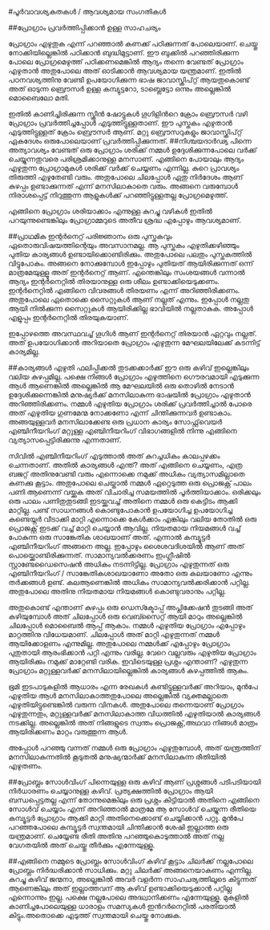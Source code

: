 ﻿#പൂർവാവശ്യകതകൾ / ആവശ്യമായ സംഗതികള്‍

##പ്രോഗ്രാം പ്രവര്‍ത്തിപ്പിക്കാന്‍ ഉള്ള സാഹചര്യം

പ്രോഗ്രാം എഴുതുക എന്ന് പറഞ്ഞാല്‍ കണക്ക് പഠിക്കുന്നത് പോലെയാണ്. ചെയ്തു നോക്കിയില്ലെങ്കില്‍ പഠിക്കാന്‍ ബുദ്ധിമുട്ടാണ്. ഈ ബുക്കില്‍ പറഞ്ഞിരിക്കുന്ന പോലെ പ്രോഗ്രമെഴുത്ത് പഠിക്കണമെങ്കില്‍ ആദ്യം തന്നെ വേണ്ടത് പ്രോഗ്രാം എഴുതാന്‍ അതുപോലെ അത് ഓടിക്കാന്‍ ആവശ്യമായ യന്ത്രമാണ്. ഇതില്‍ പഠനവശ്യത്തിനു വേണ്ടി ഉപയോഗിക്കുന്ന ഭാഷ ജാവാസ്ക്രിപ്റ്റ് ആയതുകൊണ്ട്  അത് ഓടുന്ന ബ്രൌസര്‍ ഉള്ള കമ്പ്യുട്ടറോ, ടാബ്ലെട്ടോ ഒന്നും അല്ലെങ്കില്‍ മൊബൈലോ മതി.

ഇതില്‍ കാണിച്ചിരിക്കുന്ന സ്ക്രീന്‍ ഷോട്ടുകള്‍ ഗൂഗിളിന്‍റെ ക്രോം ബ്രൌസര്‍ വഴി പ്രോഗ്രാം പ്രവര്‍ത്തിച്ചപ്പോള്‍ എടുത്തിട്ടുള്ളതാണ്. ഈ പുസ്തകം എഴുതാന്‍ എടുത്തിട്ടുള്ളത്  ക്രോം ബ്രൌസര്‍ ആണ്. മറ്റു ബ്രൌസറുകളും ജാവാസ്ക്രിപ്റ്റ് ഏകദേശം ഒരുപോലെയാണ് പ്രവര്‍ത്തിപ്പിക്കുന്നത്. 
##നിശ്ചയദാര്‍ഢ്യ
പിന്നെ അത്യാവശ്യം വേണ്ടത് ഒരു പ്രോഗ്രാം ശരിക്ക് നമ്മള്‍ ഉദ്ദേശിക്കുന്നപോലെ വര്‍ക്ക്‌ ചെയ്യുന്നതുവരെ പരിശ്രമിക്കാനുള്ള മനസാണ്. എങ്ങിനെ പോയാലും ആദ്യം എഴുതുന്ന പ്രോഗ്രാമുകള്‍ ശരിക്ക് വര്‍ക്ക്‌ ചെയ്യണം എന്നില്ല. കുറെ പ്രാവശ്യം തിരുത്തി എഴുതേണ്ടി വരും. അതുപോലെ ചിലപ്പോള്‍ ഏതു നിര്‍ദേശം ആണ് കുഴപ്പം ഉണ്ടാക്കുന്നത് എന്ന് മനസിലാകാതെ വരും. അങ്ങനെ വരുമ്പോള്‍ നിരാശപ്പെട്ട് നിറുത്തുന്ന ആളുകള്‍ക്ക് പറഞ്ഞിട്ടുള്ളതല്ല പ്രോഗ്രമെഴുത്ത്. 

എങ്ങിനെ പ്രോഗ്രാം ശരിയാക്കാം എന്നുള്ള കുറച്ചു വഴികള്‍ ഇതില്‍ പറയുന്നുണ്ടെങ്കിലും പ്രോഗ്രാമ്മറുടെ അതീവ ശ്രദ്ധ എപ്പോഴും ആവശ്യമാണ്.

##പ്രാഥമിക ഇന്റര്‍നെറ്റ്‌ പരിജ്ഞാനം
ഒരു പുസ്തകവും ഏതൊരുവിഷയത്തിന്റെയും അവസാനമല്ല. ആ പുസ്തകം എഴുതിക്കഴിഞ്ഞും പുതിയ കാര്യങ്ങള്‍ ഉണ്ടായിക്കൊണ്ടിരിക്കും. അതുപോലെ പലതും പുസ്തകത്തില്‍ വിട്ടുപോകം. അങ്ങനെ നോക്കുമ്പോള്‍ ഇപ്പോഴും പുതിയത് ആയിരിക്കുന്നത് ഒന്ന് മാത്രമേയുള്ളൂ അത് ഇന്റര്‍നെറ്റ്‌ ആണ്. എന്തെങ്കിലും സംശയങ്ങള്‍ വന്നാല്‍ ആദ്യം ഇന്റര്‍നെറ്റില്‍ തിരയാനുള്ള ഒരു ശീലം ഉണ്ടാക്കിയെടുക്കണം. ഇന്റര്‍നെറ്റില്‍ എങ്ങിനെ വിവരങ്ങള്‍ തിരയണം എന്ന് അറിഞ്ഞിരിക്കണം. അതുപോലെ ഏതൊക്കെ സൈറ്റുകള്‍ ആണ് നല്ലത് എന്നും. ഇപ്പോള്‍ നല്ലതു ആയി നില്‍ക്കുന്ന സൈറ്റുകള്‍ ആയിരിക്കില്ല ഭാവിയില്‍ നല്ലതാകുക. അപ്പോള്‍ എളുപ്പം ഇന്റര്‍നെറ്റില്‍ തിരയുകയാണ്.

ഇപ്പോഴത്തെ അവസ്ഥവച്ച് ഗൂഗിള്‍ ആണ് ഇന്റര്‍നെറ്റ്‌ തിരയാന്‍ ഏറ്റവും നല്ലത്. അത് ഉപയോഗിക്കാന്‍ അറിയാതെ പ്രോഗ്രാം എഴുതുന്ന മേഘലയിലേക്ക് കടന്നിട്ട് കാര്യമില്ല.

##കാര്യങ്ങള്‍ എഴുതി ഫലിപ്പിക്കല്‍
തുടക്കക്കാര്‍ക്ക് ഈ ഒരു കഴിവ് ഇല്ലെങ്കിലും വലിയ കുഴപ്പമില്ല. പക്ഷെ നിങ്ങള്‍ പ്രോഗ്രാം എഴുത്തിനെ ഗൌരവമായി എടുക്കുന്ന ആള്‍ ആണെങ്കില്‍ അല്ലെങ്കില്‍ ആ മേഘലയില്‍ ഒരു തൊഴില്‍ നേടാന്‍ ഉദ്ദേശിക്കുന്നെങ്കില്‍ മനുഷ്യര്‍ക്ക് മനസിലാകുന്ന ഭാഷയില്‍ പ്രോഗ്രാം എഴുതാന്‍ അറിഞ്ഞിരിക്കണം. നമ്മള്‍ എഴുതിയ പ്രോഗ്രാം ശരിക്ക് പ്രവര്‍ത്തിച്ചാല്‍ പോരെ അത് എഴുതിയ ഗുണമേന്മ നോക്കണോ എന്ന് ചിന്തിക്കുന്നവര്‍ ഉണ്ടാകാം. അങ്ങയുള്ളവര്‍ മനസിലാക്കേണ്ട ഒരു പ്രധാന കാര്യം സോഫ്റ്റ്‌വെയര്‍ എഞ്ചിനീയറിംഗ് മറ്റുള്ള എഞ്ചിനീയറിംഗ് വിഭാഗങ്ങളില്‍ നിന്നു എങ്ങിനെ വ്യത്യാസപ്പെട്ടിരിക്കുന്നു എന്നതാണ്.

സിവില്‍ എഞ്ചിനീയറിംഗ് എടുത്താല്‍ അത് കുറച്ചധികം കാലപ്പഴക്കം ചെന്നതാണ്. അതില്‍ കാര്യങ്ങള്‍ എന്ത്? അത് എങ്ങിനെ ചെയ്യണം, എത്ര ബജറ്റ് അതിനുവേണ്ടി വരും എന്നൊക്കെ നമുക്ക് അധികം വ്യത്യാസമില്ലാതെ കണക്കു കൂട്ടാം. അതുപോലെ ചെയ്താല്‍ നമ്മള്‍ ഏറ്റെടുത്ത ഒരു പ്രൊജക്റ്റ്‌ പാലം പണി ആണെന്ന് വയ്ക്കുക അത് വിചാരിച്ച സമയത്തില്‍ പൂര്‍ത്തിയാക്കാം. ഒരിക്കലും ഒരു പാലം പണിതുതുടങ്ങി ഇടയ്ക്കുവച്ച് അതിനെ നമ്മള്‍ ഒരു കെട്ടിടം ആക്കി മാറ്റില്ല. പണ്ട് സാധനങ്ങള്‍ കൊണ്ടുപോകാന്‍ ഉപയോഗിച്ച ഉപയോഗിച്ച കണ്ടെയ്നര്‍ വീടാക്കി മാറ്റി എന്നൊക്കെ കേള്‍ക്കാം എങ്കിലും വലിയ തോതില്‍ ഒരു പ്രൊജക്റ്റ്‌ ഇടക്ക് വച്ച് മാറ്റി ചെയ്യാന്‍ ആവില്ല. നിയതമായ നിയമങ്ങള്‍ വച്ച് പോകുന്ന ഒരു സാങ്കേതിക ശാഖയാണ്‌ അത്. എന്നാല്‍ കമ്പ്യൂട്ടര്‍ എഞ്ചിനീയറിംഗ് അങ്ങനെ അല്ല. ഇപ്പോഴും ശൈശവദിശയില്‍ ആണ് അത് പൊയ്ക്കൊണ്ടിരിക്കുന്നത്. സാമാന്യവല്‍ക്കരണം ഇംഗ്ലീഷില്‍ സ്റ്റാണ്ടേഡൈസെഷന്‍ അധികം നടന്നിട്ടില്ല. പ്രോഗ്രാം എഴുതുന്നത് ഒരു എഞ്ചിനീയറിംഗ് / സാങ്കേതികശാഖയാണോ അതോ ഒരു കലയാണോ എന്നും തര്‍ക്കങ്ങള്‍ ഉണ്ട്. കലആണെങ്കില്‍ അധികം സാമാന്യവല്‍ക്കരിക്കാന്‍ പറ്റില്ല. അതുപോലെ അതിനു നിയതമായ നിയമങ്ങള്‍ കൊണ്ടുവരാനും പറ്റില്ല.

അതുകൊണ്ട് എന്താണ് കുഴപ്പം ഒരു ഡെസ്ക്ടോപ്പ് അപ്ലിക്കേഷന്‍ തുടങ്ങി അത് കഴിയുമ്പോള്‍ അത് ചിലപ്പോള്‍ ഒരു വെബ്സൈറ്റ് ആയി മാറും അല്ലെങ്കില്‍ ചിലപ്പോള്‍ മൊബൈല്‍ ആപ്പ് ആകാം. നമ്മള്‍ എഴുതിയ പ്രോഗ്രാം എപ്പോഴും മാറ്റത്തിനു വിധേയമാണ്. ചിലപ്പോള്‍ അത് മാറ്റി എഴുതുന്നത് നമ്മള്‍ ആയിക്കോളണം എന്നുമില്ല. അതുപോലെ നമ്മള്‍ക്ക് എപ്പോഴും പ്രോഗ്രാം പുതുതായി ആരംഭിക്കാന്‍ പറ്റി എന്നും വരില്ല. വേറെ വല്ലവരും എഴുതിയ പ്രോഗ്രാം ആയിരിക്കും നമുക്ക് മാറ്റേണ്ടി വരിക. ഇവിടെയുള്ള പ്രശ്നം എന്താണ്? എഴുതുന്ന പ്രോഗ്രാം മറ്റുള്ളവര്‍ക്ക് മനസിലായില്ലെങ്കില്‍ കാര്യങ്ങള്‍ കുഴപ്പത്തില്‍ ആകും.

ഭൂമി ഇടപാടുകളില്‍ ആധാരം എന്ന രേഖകള്‍ കണ്ടിട്ടുള്ളവര്‍ക്ക് അറിയാം, മുന്‍പേ എഴുതിയ ആള്‍ മനസിലാകാത്തതുപോലെ അല്ലെങ്കില്‍ വ്യക്തമല്ലാതെ എഴുതിയിട്ടുണ്ടെങ്കില്‍ വരുന്ന വിനകള്‍. അതുപോലെ തന്നെയാണ് പ്രോഗ്രാം എഴുതുന്നതും, മറ്റുള്ളവര്‍ക്ക് മനസിലാകാത്ത വിധത്തില്‍ എഴുതിയാല്‍ കാര്യങ്ങള്‍ നടക്കില്ല. അല്ലെങ്കില്‍ അത് നിങ്ങളുടെ സ്വന്തം പ്രൊജക്റ്റ്‌,അഥവാ നിങ്ങള്‍ മാത്രം ആയിരിക്കണം മാറ്റം വരുത്തുന്ന ആള്‍.

അപ്പോള്‍ പറഞ്ഞു വന്നത് നമ്മള്‍ ഒരു പ്രോഗ്രാം എഴുതുമ്പോള്‍, അത് യന്ത്രത്തിന് മനസിലാകുന്നതില്‍ കൂടുതല്‍ മനുഷ്യന്മാര്‍ക്ക് മനസിലാകുന്ന രീതിയില്‍ എഴുതണം.

##പ്രോബ്ലം സോള്‍വിംഗ്
പിന്നെയുള്ള ഒരു കഴിവ് ആണ് പ്രശ്നങ്ങള്‍ പടിപടിയായി നിര്‍ധാരണം ചെയ്യാനുള്ള കഴിവ്. പ്രത്യക്ഷത്തില്‍ പ്രോഗ്രാം ആയി ബന്ധപ്പെട്ടതല്ല എന്ന് തോന്നുമെങ്കിലും ഒരു പ്രശ്നം കിട്ടിയാല്‍ അതിനെ എങ്ങിനെ സോള്‍വ്‌ ചെയ്യാം എന്ന് അറിഞ്ഞാല്‍ മാത്രമേ ആ സോള്‍വ്‌ ചെയ്യുന്ന രീതിയെ കമ്പ്യൂട്ടര്‍ പ്രോഗ്രാം ആക്കി മാറ്റി അതിനെക്കൊണ്ട് ചെയ്യിക്കാന്‍ പറ്റൂ. മുന്‍പേ പറഞ്ഞപോലെ കമ്പ്യൂട്ടര്‍ സ്വന്തമായി ചിന്തിക്കാന്‍ ശേഷി ഇല്ലാത്ത ഒരു യന്ത്രമാണ്. ചെയ്യേണ്ട രീതി അതിനു പറഞ്ഞുകൊടുത്താല്‍ അത് നല്ല വേഗതയില്‍ അത് ചെയ്തു തീര്‍ക്കും എന്നേയുള്ളൂ.

##എങ്ങിനെ നമ്മുടെ പ്രോബ്ലം സോള്‍വിംഗ് കഴിവ് കൂട്ടാം
ചിലര്‍ക്ക് നല്ലപോലെ പ്രോബ്ലം നിര്‍ദ്ധരിക്കാന്‍ സാധിക്കും. മറ്റു ചിലര്‍ക്ക് അങ്ങനെയാകണം എന്നില്ല. കുറച്ചു കഴിവ് ജന്മനാ, അല്ലെങ്കില്‍ അവര്‍ വളര്‍ന്ന സാഹചര്യത്തിലൂടെ കിട്ടുന്നത് ആണെങ്കിലും അത് ഇല്ലാത്തവന് ആ കഴിവ് ഉണ്ടാക്കിയെടുക്കാന്‍ പറ്റില്ല എന്നൊന്നും ഇല്ല. പക്ഷെ നല്ലപോലെ അദ്ധ്വാനിക്കണം എന്നേയുള്ളൂ. മുകളില്‍ കാണിച്ചപോലെയുള്ള ധാരാളം സമസ്യകള്‍ ഇന്‍റര്‍നെറ്റില്‍ പരതിയാല്‍ കിട്ടും.അതൊക്കെ എടുത്ത് സ്വന്തമായി ചെയ്തു നോക്കുക.
